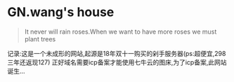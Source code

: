# GN.wang's house

> It never will rain roses.When we want to have more roses we must plant trees

记录:这是一个未成形的网站,起源是18年双十一购买的剁手服务器(ps:超便宜,298三年还返现127)
正好域名需要icp备案才能使用七牛云的图床,为了icp备案,此网站诞生...

